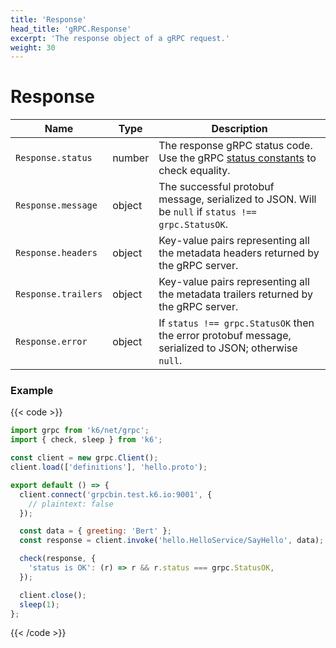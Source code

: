 ```yaml
---
title: 'Response'
head_title: 'gRPC.Response'
excerpt: 'The response object of a gRPC request.'
weight: 30
---
```


# Response

| Name                | Type   | Description                                                                                                                                      |
| ------------------- | ------ | ------------------------------------------------------------------------------------------------------------------------------------------------ |
| `Response.status`   | number | The response gRPC status code. Use the gRPC [status constants](/docs/k6/<K6_VERSION>/javascript-api/k6-net-grpc/constants) to check equality. |
| `Response.message`  | object | The successful protobuf message, serialized to JSON. Will be `null` if `status !== grpc.StatusOK`.                                               |
| `Response.headers`  | object | Key-value pairs representing all the metadata headers returned by the gRPC server.                                                               |
| `Response.trailers` | object | Key-value pairs representing all the metadata trailers returned by the gRPC server.                                                              |
| `Response.error`    | object | If `status !== grpc.StatusOK` then the error protobuf message, serialized to JSON; otherwise `null`.                                             |

### Example

{{< code >}}

```javascript
import grpc from 'k6/net/grpc';
import { check, sleep } from 'k6';

const client = new grpc.Client();
client.load(['definitions'], 'hello.proto');

export default () => {
  client.connect('grpcbin.test.k6.io:9001', {
    // plaintext: false
  });

  const data = { greeting: 'Bert' };
  const response = client.invoke('hello.HelloService/SayHello', data);

  check(response, {
    'status is OK': (r) => r && r.status === grpc.StatusOK,
  });

  client.close();
  sleep(1);
};
```

{{< /code >}}
